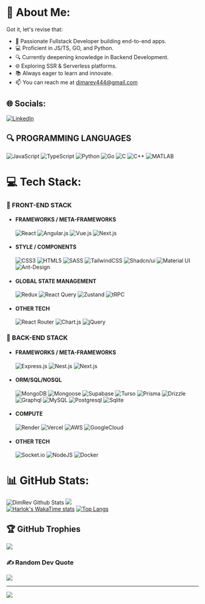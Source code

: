 # 💫 About Me:

Got it, let's revise that:

- 🚀 Passionate Fullstack Developer building end-to-end apps.
- 💻 Proficient in JS/TS, GO, and Python.
- 🔍 Currently deepening knowledge in Backend Development.
- 🌐 Exploring SSR & Serverless platforms.
- 📚 Always eager to learn and innovate.
- 📫 You can reach me at dimarev444@gmail.com

## 🌐 Socials:

[![LinkedIn](https://img.shields.io/badge/LinkedIn-%230077B5.svg?logo=linkedin&logoColor=white)](https://www.linkedin.com/in/dimrev/)

## 🔍 PROGRAMMING LANGUAGES

![JavaScript](https://img.shields.io/badge/javascript-555555.svg?style=for-the-badge&logo=javascript&logoColor=%23F7DF1E)
![TypeScript](https://img.shields.io/badge/typescript-222222.svg?style=for-the-badge&logo=typescript&logoColor=blue)
![Python](https://img.shields.io/badge/python-3776AB.svg?style=for-the-badge&logo=python&logoColor=yellow)
![Go](https://img.shields.io/badge/go-00ADD8.svg?style=for-the-badge&logo=go&logoColor=white)
![C](https://img.shields.io/badge/c-A8B9CC.svg?style=for-the-badge&logo=c&logoColor=white)
![C++](https://img.shields.io/badge/c++-00599C.svg?style=for-the-badge&logo=c%2B%2B&logoColor=white)
![MATLAB](https://img.shields.io/badge/MATLAB-blue.svg?style=for-the-badge&logo=MATLAB&logoColor=orange)

# 💻 Tech Stack:

### 🎨 FRONT-END STACK

- #### FRAMEWORKS / META-FRAMEWORKS
  ![React](https://img.shields.io/badge/react-%2320232a.svg?style=for-the-badge&logo=react&logoColor=%2361DAFB)
  ![Angular.js](https://img.shields.io/badge/angular.js-%23E23237.svg?style=for-the-badge&logo=angular&logoColor=white)
  ![Vue.js](https://img.shields.io/badge/vue.js-%2335495e.svg?style=for-the-badge&logo=vuedotjs&logoColor=%234FC08D)
  ![Next.js](https://img.shields.io/badge/next.js-%2320232a.svg?style=for-the-badge&logo=nextdotjs&logoColor=%white)
- #### STYLE / COMPONENTS
  ![CSS3](https://img.shields.io/badge/css3-%231572B6.svg?style=for-the-badge&logo=css3&logoColor=white)
  ![HTML5](https://img.shields.io/badge/html5-%23E34F26.svg?style=for-the-badge&logo=html5&logoColor=white)
  ![SASS](https://img.shields.io/badge/SASS-hotpink.svg?style=for-the-badge&logo=SASS&logoColor=white)
  ![TailwindCSS](https://img.shields.io/badge/tailwindcss-%2338B2AC.svg?style=for-the-badge&logo=tailwind-css&logoColor=white)
  ![Shadcn/ui](https://img.shields.io/badge/Shadch/ui-black.svg?style=for-the-badge&logo=shadcnui&logoColor=white)
  ![Material UI](https://img.shields.io/badge/MUI-grey.svg?style=for-the-badge&logo=mui&logoColor=black&badgeColor=red)
  ![Ant-Design](https://img.shields.io/badge/-AntDesign-%230170FE?style=for-the-badge&logo=ant-design&logoColor=white)
- #### GLOBAL STATE MANAGEMENT
  ![Redux](https://img.shields.io/badge/redux-%23593d88.svg?style=for-the-badge&logo=redux&logoColor=white)
  ![React Query](https://img.shields.io/badge/React_Query-orange?style=for-the-badge&logo=reactquery&logoColor=black&)
  ![Zustand](https://img.shields.io/badge/zustand-orange?style=for-the-badge&logo=zustand&logoColor=black&)
  ![tRPC](https://img.shields.io/badge/tRPC-orange?style=for-the-badge&logo=trpc&logoColor=black&)
- #### OTHER TECH
  ![React Router](https://img.shields.io/badge/React_Router-CA4245?style=for-the-badge&logo=react-router&logoColor=white)
  ![Chart.js](https://img.shields.io/badge/chart.js-F5788D.svg?style=for-the-badge&logo=chart.js&logoColor=white)
  ![jQuery](https://img.shields.io/badge/jquery-%230769AD.svg?style=for-the-badge&logo=jquery&logoColor=white)

### 📁 BACK-END STACK

- #### FRAMEWORKS / META-FRAMEWORKS
  ![Express.js](https://img.shields.io/badge/express.js-%23404d59.svg?style=for-the-badge&logo=express&logoColor=%2361DAFB)
  ![Nest.js](https://img.shields.io/badge/nestjs-white.svg?style=for-the-badge&logo=nestjs&logoColor=E0234E)
  ![Next.js](https://img.shields.io/badge/next.js-%2320232a.svg?style=for-the-badge&logo=nextdotjs&logoColor=%white)
- #### ORM/SQL/NOSQL
  ![MongoDB](https://img.shields.io/badge/MongoDB-473248.svg?style=for-the-badge&logo=mongodb&logoColor=green)
  ![Mongoose](https://img.shields.io/badge/MongoDB-880000.svg?style=for-the-badge&logo=mongoose&logoColor=white)
  ![Supabase](https://img.shields.io/badge/Supabase-3FCF8E.svg?style=for-the-badge&logo=supabase&logoColor=gray)
  ![Turso](https://img.shields.io/badge/Turso-blue.svg?style=for-the-badge&logo=turso&logoColor=4FF8D2)
  ![Prisma](https://img.shields.io/badge/Prisma-white.svg?style=for-the-badge&logo=prisma&logoColor=2D3748)
  ![Drizzle](https://img.shields.io/badge/Drizzle-black.svg?style=for-the-badge&logo=drizzle&logoColor=C5F74F)
  ![Graphql](https://img.shields.io/badge/Graphql-E10098.svg?style=for-the-badge&logo=graphql&logoColor=white)
  ![MySQL](https://img.shields.io/badge/MySQL-4479A1.svg?style=for-the-badge&logo=mySQL&logoColor=white)
  ![Postgresql](https://img.shields.io/badge/Postgresql-dddddd.svg?style=for-the-badge&logo=postgresql&logoColor=4169E1)
  ![Sqlite](https://img.shields.io/badge/Sqlite-003B57.svg?style=for-the-badge&logo=sqlite&logoColor=cccccc)
- #### COMPUTE

  ![Render](https://img.shields.io/badge/Render-333333.svg?style=for-the-badge&logo=render&logoColor=46E3B7)
  ![Vercel](https://img.shields.io/badge/Vercel-black.svg?style=for-the-badge&logo=vercel&logoColor=white)
  ![AWS](https://img.shields.io/badge/Amazonaws-569A31.svg?style=for-the-badge&logo=amazonaws&logoColor=black)
  ![GoogleCloud](https://img.shields.Io/badge/Google_Cloud-4285F4.svg?style=for-the-badge&logo=googlecloud&logoColor=white)

- #### OTHER TECH
  ![Socket.io](https://img.shields.io/badge/Socket.io-black?style=for-the-badge&logo=socket.io&badgeColor=010101)
  ![NodeJS](https://img.shields.io/badge/node.js-339933?style=for-the-badge&logo=node.js&logoColor=333333)
  ![Docker](https://img.shields.io/badge/docker-2496ED?style=for-the-badge&logo=docker&logoColor=white)

# 📊 GitHub Stats:

![DimRev Github Stats](https://github-readme-stats.vercel.app/api?username=DimRev&show_icons=true&theme=transparent)
![](https://github-readme-streak-stats.herokuapp.com/?user=DimRev&theme=dark&hide_border=true)</br>
[![Harlok's WakaTime stats](https://github-readme-stats.vercel.app/api/wakatime?username=dimrev)](https://github.com/anuraghazra/github-readme-stats)
[![Top Langs](https://github-readme-stats.vercel.app/api/top-langs/?username=dimrev)](https://github.com/dimrev)

## 🏆 GitHub Trophies

![](https://github-profile-trophy.vercel.app/?username=DimRev&theme=radical&no-frame=false&no-bg=true&margin-w=4)

### ✍️ Random Dev Quote

![](https://quotes-github-readme.vercel.app/api?type=vetical&theme=dark)

---

[![](https://visitcount.itsvg.in/api?id=DimRev&icon=2&color=0)](https://visitcount.itsvg.in)

<!-- Proudly created with GPRM ( https://gprm.itsvg.in ) -->
